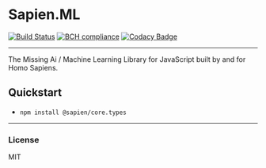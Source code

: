 # Sapien.ML
[![Build Status](https://travis-ci.org/SapienML/layers.svg?branch=master)](https://travis-ci.org/SapienML/layers)  [![BCH compliance](https://bettercodehub.com/edge/badge/SapienML/types?branch=master)](https://bettercodehub.com/)  [![Codacy Badge](https://api.codacy.com/project/badge/Grade/f8e4489466cf4569b0e3bf250aacba5d)](https://www.codacy.com/app/junaid1460/types?utm_source=github.com&amp;utm_medium=referral&amp;utm_content=SapienML/types&amp;utm_campaign=Badge_Grade)  

---
The Missing Ai / Machine Learning Library for JavaScript built by and for Homo Sapiens.

## Quickstart
 - `npm install @sapien/core.types`

---
### License
MIT
